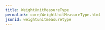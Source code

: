 ```yaml
---
title: WeightUnitMeasureType
permalink: core/WeightUnitMeasureType.html
jsonid: weightunitmeasuretype
---
```

